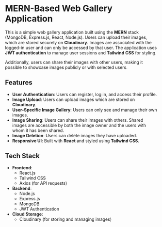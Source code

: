 # MERN-Based Web Gallery Application

This is a simple web gallery application built using the **MERN** stack (MongoDB, Express.js, React, Node.js). Users can upload their images, which are stored securely on **Cloudinary**. Images are associated with the logged-in user and can only be accessed by that user. The application uses **JWT authentication** to manage user sessions and **Tailwind CSS** for styling.

Additionally, users can share their images with other users, making it possible to showcase images publicly or with selected users.

## Features

- **User Authentication**: Users can register, log in, and access their profile.
- **Image Upload**: Users can upload images which are stored on **Cloudinary**.
- **User-Specific Image Gallery**: Users can only see and manage their own images.
- **Image Sharing**: Users can share their images with others. Shared images are accessible by both the image owner and the users with whom it has been shared.
- **Image Deletion**: Users can delete images they have uploaded.
- **Responsive UI**: Built with **React** and styled using **Tailwind CSS**.

## Tech Stack

- **Frontend**:
  - React.js
  - Tailwind CSS
  - Axios (for API requests)
- **Backend**:
  - Node.js
  - Express.js
  - MongoDB
  - JWT Authentication
- **Cloud Storage**:
  - Cloudinary (for storing and managing images)
